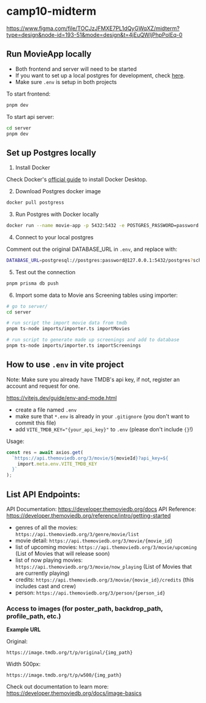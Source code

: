 # camp10-midterm

https://www.figma.com/file/TOCJzJFMXE7PL1dQyGWqXZ/midterm?type=design&node-id=193-51&mode=design&t=4jEuQWIjPhpPolEq-0

## Run MovieApp locally

- Both frontend and server will need to be started
- If you want to set up a local postgres for development, check [here](#set-up-postgres-locally).
- Make sure `.env` is setup in both projects

To start frontend:

```bash
pnpm dev
```

To start api server:

```bash
cd server
pnpm dev
```

## Set up Postgres locally

1. Install Docker

Check Docker's [official guide](https://docs.docker.com/desktop/) to install Docker Desktop.

2. Download Postgres docker image

```bash
docker pull postgress
```

3. Run Postgres with Docker locally

```bash
docker run --name movie-app -p 5432:5432 -e POSTGRES_PASSWORD=password -d postgres
```

4. Connect to your local postgres

Comment out the original DATABASE_URL in `.env`, and replace with:

```bash
DATABASE_URL=postgresql://postgres:password@127.0.0.1:5432/postgres?schema=public
```

5. Test out the connection

```bash
pnpm prisma db push
```

6. Import some data to Movie ans Screening tables using importer:

```bash
# go to server/
cd server

# run script the import movie data from tmdb
pnpm ts-node imports/importer.ts importMovies

# run script to generate made up screenings and add to database
pnpm ts-node imports/importer.ts importScreenings
```

## How to use `.env` in vite project

Note: Make sure you already have TMDB's api key, if not, register an account and request for one.

https://vitejs.dev/guide/env-and-mode.html

- create a file named `.env`
- make sure that `*.env` is already in your `.gitignore` (you don't want to commit this file)
- add `VITE_TMDB_KEY="{your_api_key}"` to `.env` (please don't include `{}`!)

Usage:

```ts
const res = await axios.get(
  `https://api.themoviedb.org/3/movie/${movieId}?api_key=${
    import.meta.env.VITE_TMDB_KEY
  }`
);
```

## List API Endpoints:

API Documentation: https://developer.themoviedb.org/docs
API Reference: https://developer.themoviedb.org/reference/intro/getting-started

- genres of all the movies: `https://api.themoviedb.org/3/genre/movie/list`
- movie detail: `https://api.themoviedb.org/3/movie/{movie_id}`
- list of upcoming movies: `https://api.themoviedb.org/3/movie/upcoming` (List of Movies that will release soon)
- list of now playing movies: `https://api.themoviedb.org/3/movie/now_playing` (List of Movies that are currently playing)
- credits: `https://api.themoviedb.org/3/movie/{movie_id}/credits` (this includes cast and crew)
- person: `https://api.themoviedb.org/3/person/{person_id}`

### Access to images (for poster_path, backdrop_path, profile_path, etc.)

**Example URL**

Original:

```
https://image.tmdb.org/t/p/original/{img_path}
```

Width 500px:

```
https://image.tmdb.org/t/p/w500/{img_path}
```

Check out documentation to learn more:
https://developer.themoviedb.org/docs/image-basics
